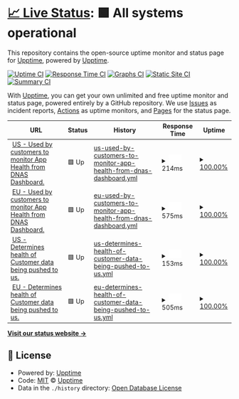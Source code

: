 # [📈 Live Status](https://upptime.github.io/upptime): <!--live status--> **🟩 All systems operational**

This repository contains the open-source uptime monitor and status page for [Upptime](https://upptime.js.org), powered by [Upptime](https://github.com/upptime/upptime).

[![Uptime CI](https://github.com/upptime/upptime/workflows/Uptime%20CI/badge.svg)](https://github.com/upptime/upptime/actions?query=workflow%3A%22Uptime+CI%22)
[![Response Time CI](https://github.com/upptime/upptime/workflows/Response%20Time%20CI/badge.svg)](https://github.com/upptime/upptime/actions?query=workflow%3A%22Response+Time+CI%22)
[![Graphs CI](https://github.com/upptime/upptime/workflows/Graphs%20CI/badge.svg)](https://github.com/upptime/upptime/actions?query=workflow%3A%22Graphs+CI%22)
[![Static Site CI](https://github.com/upptime/upptime/workflows/Static%20Site%20CI/badge.svg)](https://github.com/upptime/upptime/actions?query=workflow%3A%22Static+Site+CI%22)
[![Summary CI](https://github.com/upptime/upptime/workflows/Summary%20CI/badge.svg)](https://github.com/upptime/upptime/actions?query=workflow%3A%22Summary+CI%22)

With [Upptime](https://upptime.js.org), you can get your own unlimited and free uptime monitor and status page, powered entirely by a GitHub repository. We use [Issues](https://github.com/upptime/upptime/issues) as incident reports, [Actions](https://github.com/upptime/upptime/actions) as uptime monitors, and [Pages](https://upptime.github.io/upptime) for the status page.

<!--start: status pages-->
<!-- This summary is generated by Upptime (https://github.com/upptime/upptime) -->
<!-- Do not edit this manually, your changes will be overwritten -->
<!-- prettier-ignore -->
| URL | Status | History | Response Time | Uptime |
| --- | ------ | ------- | ------------- | ------ |
| <img alt="" src="https://favicons.githubusercontent.com/us-cisco-dna.rifiniti.com" height="13"> [US - Used by customers to monitor App Health from DNAS Dashboard.](https://us-cisco-dna.rifiniti.com/production/health-check) | 🟩 Up | [us-used-by-customers-to-monitor-app-health-from-dnas-dashboard.yml](https://github.com/rifiniti/cisco-dna-status-page/commits/HEAD/history/us-used-by-customers-to-monitor-app-health-from-dnas-dashboard.yml) | <details><summary><img alt="Response time graph" src="./graphs/us-used-by-customers-to-monitor-app-health-from-dnas-dashboard/response-time-week.png" height="20"> 214ms</summary><br><a href="https://upptime.github.io/upptime/history/us-used-by-customers-to-monitor-app-health-from-dnas-dashboard"><img alt="Response time 281" src="https://img.shields.io/endpoint?url=https%3A%2F%2Fraw.githubusercontent.com%2Frifiniti%2Fcisco-dna-status-page%2FHEAD%2Fapi%2Fus-used-by-customers-to-monitor-app-health-from-dnas-dashboard%2Fresponse-time.json"></a><br><a href="https://upptime.github.io/upptime/history/us-used-by-customers-to-monitor-app-health-from-dnas-dashboard"><img alt="24-hour response time 138" src="https://img.shields.io/endpoint?url=https%3A%2F%2Fraw.githubusercontent.com%2Frifiniti%2Fcisco-dna-status-page%2FHEAD%2Fapi%2Fus-used-by-customers-to-monitor-app-health-from-dnas-dashboard%2Fresponse-time-day.json"></a><br><a href="https://upptime.github.io/upptime/history/us-used-by-customers-to-monitor-app-health-from-dnas-dashboard"><img alt="7-day response time 214" src="https://img.shields.io/endpoint?url=https%3A%2F%2Fraw.githubusercontent.com%2Frifiniti%2Fcisco-dna-status-page%2FHEAD%2Fapi%2Fus-used-by-customers-to-monitor-app-health-from-dnas-dashboard%2Fresponse-time-week.json"></a><br><a href="https://upptime.github.io/upptime/history/us-used-by-customers-to-monitor-app-health-from-dnas-dashboard"><img alt="30-day response time 199" src="https://img.shields.io/endpoint?url=https%3A%2F%2Fraw.githubusercontent.com%2Frifiniti%2Fcisco-dna-status-page%2FHEAD%2Fapi%2Fus-used-by-customers-to-monitor-app-health-from-dnas-dashboard%2Fresponse-time-month.json"></a><br><a href="https://upptime.github.io/upptime/history/us-used-by-customers-to-monitor-app-health-from-dnas-dashboard"><img alt="1-year response time 281" src="https://img.shields.io/endpoint?url=https%3A%2F%2Fraw.githubusercontent.com%2Frifiniti%2Fcisco-dna-status-page%2FHEAD%2Fapi%2Fus-used-by-customers-to-monitor-app-health-from-dnas-dashboard%2Fresponse-time-year.json"></a></details> | <details><summary><a href="https://upptime.github.io/upptime/history/us-used-by-customers-to-monitor-app-health-from-dnas-dashboard">100.00%</a></summary><a href="https://upptime.github.io/upptime/history/us-used-by-customers-to-monitor-app-health-from-dnas-dashboard"><img alt="All-time uptime 100.00%" src="https://img.shields.io/endpoint?url=https%3A%2F%2Fraw.githubusercontent.com%2Frifiniti%2Fcisco-dna-status-page%2FHEAD%2Fapi%2Fus-used-by-customers-to-monitor-app-health-from-dnas-dashboard%2Fuptime.json"></a><br><a href="https://upptime.github.io/upptime/history/us-used-by-customers-to-monitor-app-health-from-dnas-dashboard"><img alt="24-hour uptime 100.00%" src="https://img.shields.io/endpoint?url=https%3A%2F%2Fraw.githubusercontent.com%2Frifiniti%2Fcisco-dna-status-page%2FHEAD%2Fapi%2Fus-used-by-customers-to-monitor-app-health-from-dnas-dashboard%2Fuptime-day.json"></a><br><a href="https://upptime.github.io/upptime/history/us-used-by-customers-to-monitor-app-health-from-dnas-dashboard"><img alt="7-day uptime 100.00%" src="https://img.shields.io/endpoint?url=https%3A%2F%2Fraw.githubusercontent.com%2Frifiniti%2Fcisco-dna-status-page%2FHEAD%2Fapi%2Fus-used-by-customers-to-monitor-app-health-from-dnas-dashboard%2Fuptime-week.json"></a><br><a href="https://upptime.github.io/upptime/history/us-used-by-customers-to-monitor-app-health-from-dnas-dashboard"><img alt="30-day uptime 100.00%" src="https://img.shields.io/endpoint?url=https%3A%2F%2Fraw.githubusercontent.com%2Frifiniti%2Fcisco-dna-status-page%2FHEAD%2Fapi%2Fus-used-by-customers-to-monitor-app-health-from-dnas-dashboard%2Fuptime-month.json"></a><br><a href="https://upptime.github.io/upptime/history/us-used-by-customers-to-monitor-app-health-from-dnas-dashboard"><img alt="1-year uptime 100.00%" src="https://img.shields.io/endpoint?url=https%3A%2F%2Fraw.githubusercontent.com%2Frifiniti%2Fcisco-dna-status-page%2FHEAD%2Fapi%2Fus-used-by-customers-to-monitor-app-health-from-dnas-dashboard%2Fuptime-year.json"></a></details>
| <img alt="" src="https://favicons.githubusercontent.com/eu-cisco-dna.rifiniti.com" height="13"> [EU - Used by customers to monitor App Health from DNAS Dashboard.](https://eu-cisco-dna.rifiniti.com/production/health-check) | 🟩 Up | [eu-used-by-customers-to-monitor-app-health-from-dnas-dashboard.yml](https://github.com/rifiniti/cisco-dna-status-page/commits/HEAD/history/eu-used-by-customers-to-monitor-app-health-from-dnas-dashboard.yml) | <details><summary><img alt="Response time graph" src="./graphs/eu-used-by-customers-to-monitor-app-health-from-dnas-dashboard/response-time-week.png" height="20"> 575ms</summary><br><a href="https://upptime.github.io/upptime/history/eu-used-by-customers-to-monitor-app-health-from-dnas-dashboard"><img alt="Response time 616" src="https://img.shields.io/endpoint?url=https%3A%2F%2Fraw.githubusercontent.com%2Frifiniti%2Fcisco-dna-status-page%2FHEAD%2Fapi%2Feu-used-by-customers-to-monitor-app-health-from-dnas-dashboard%2Fresponse-time.json"></a><br><a href="https://upptime.github.io/upptime/history/eu-used-by-customers-to-monitor-app-health-from-dnas-dashboard"><img alt="24-hour response time 512" src="https://img.shields.io/endpoint?url=https%3A%2F%2Fraw.githubusercontent.com%2Frifiniti%2Fcisco-dna-status-page%2FHEAD%2Fapi%2Feu-used-by-customers-to-monitor-app-health-from-dnas-dashboard%2Fresponse-time-day.json"></a><br><a href="https://upptime.github.io/upptime/history/eu-used-by-customers-to-monitor-app-health-from-dnas-dashboard"><img alt="7-day response time 575" src="https://img.shields.io/endpoint?url=https%3A%2F%2Fraw.githubusercontent.com%2Frifiniti%2Fcisco-dna-status-page%2FHEAD%2Fapi%2Feu-used-by-customers-to-monitor-app-health-from-dnas-dashboard%2Fresponse-time-week.json"></a><br><a href="https://upptime.github.io/upptime/history/eu-used-by-customers-to-monitor-app-health-from-dnas-dashboard"><img alt="30-day response time 559" src="https://img.shields.io/endpoint?url=https%3A%2F%2Fraw.githubusercontent.com%2Frifiniti%2Fcisco-dna-status-page%2FHEAD%2Fapi%2Feu-used-by-customers-to-monitor-app-health-from-dnas-dashboard%2Fresponse-time-month.json"></a><br><a href="https://upptime.github.io/upptime/history/eu-used-by-customers-to-monitor-app-health-from-dnas-dashboard"><img alt="1-year response time 616" src="https://img.shields.io/endpoint?url=https%3A%2F%2Fraw.githubusercontent.com%2Frifiniti%2Fcisco-dna-status-page%2FHEAD%2Fapi%2Feu-used-by-customers-to-monitor-app-health-from-dnas-dashboard%2Fresponse-time-year.json"></a></details> | <details><summary><a href="https://upptime.github.io/upptime/history/eu-used-by-customers-to-monitor-app-health-from-dnas-dashboard">100.00%</a></summary><a href="https://upptime.github.io/upptime/history/eu-used-by-customers-to-monitor-app-health-from-dnas-dashboard"><img alt="All-time uptime 100.00%" src="https://img.shields.io/endpoint?url=https%3A%2F%2Fraw.githubusercontent.com%2Frifiniti%2Fcisco-dna-status-page%2FHEAD%2Fapi%2Feu-used-by-customers-to-monitor-app-health-from-dnas-dashboard%2Fuptime.json"></a><br><a href="https://upptime.github.io/upptime/history/eu-used-by-customers-to-monitor-app-health-from-dnas-dashboard"><img alt="24-hour uptime 100.00%" src="https://img.shields.io/endpoint?url=https%3A%2F%2Fraw.githubusercontent.com%2Frifiniti%2Fcisco-dna-status-page%2FHEAD%2Fapi%2Feu-used-by-customers-to-monitor-app-health-from-dnas-dashboard%2Fuptime-day.json"></a><br><a href="https://upptime.github.io/upptime/history/eu-used-by-customers-to-monitor-app-health-from-dnas-dashboard"><img alt="7-day uptime 100.00%" src="https://img.shields.io/endpoint?url=https%3A%2F%2Fraw.githubusercontent.com%2Frifiniti%2Fcisco-dna-status-page%2FHEAD%2Fapi%2Feu-used-by-customers-to-monitor-app-health-from-dnas-dashboard%2Fuptime-week.json"></a><br><a href="https://upptime.github.io/upptime/history/eu-used-by-customers-to-monitor-app-health-from-dnas-dashboard"><img alt="30-day uptime 100.00%" src="https://img.shields.io/endpoint?url=https%3A%2F%2Fraw.githubusercontent.com%2Frifiniti%2Fcisco-dna-status-page%2FHEAD%2Fapi%2Feu-used-by-customers-to-monitor-app-health-from-dnas-dashboard%2Fuptime-month.json"></a><br><a href="https://upptime.github.io/upptime/history/eu-used-by-customers-to-monitor-app-health-from-dnas-dashboard"><img alt="1-year uptime 100.00%" src="https://img.shields.io/endpoint?url=https%3A%2F%2Fraw.githubusercontent.com%2Frifiniti%2Fcisco-dna-status-page%2FHEAD%2Fapi%2Feu-used-by-customers-to-monitor-app-health-from-dnas-dashboard%2Fuptime-year.json"></a></details>
| <img alt="" src="https://favicons.githubusercontent.com/backend-optimo-x-us-east-1-prod.rifiniti.com" height="13"> [US - Determines health of Customer data being pushed to us.](https://backend-optimo-x-us-east-1-prod.rifiniti.com/cisco/dna/health-check-api) | 🟩 Up | [us-determines-health-of-customer-data-being-pushed-to-us.yml](https://github.com/rifiniti/cisco-dna-status-page/commits/HEAD/history/us-determines-health-of-customer-data-being-pushed-to-us.yml) | <details><summary><img alt="Response time graph" src="./graphs/us-determines-health-of-customer-data-being-pushed-to-us/response-time-week.png" height="20"> 153ms</summary><br><a href="https://upptime.github.io/upptime/history/us-determines-health-of-customer-data-being-pushed-to-us"><img alt="Response time 159" src="https://img.shields.io/endpoint?url=https%3A%2F%2Fraw.githubusercontent.com%2Frifiniti%2Fcisco-dna-status-page%2FHEAD%2Fapi%2Fus-determines-health-of-customer-data-being-pushed-to-us%2Fresponse-time.json"></a><br><a href="https://upptime.github.io/upptime/history/us-determines-health-of-customer-data-being-pushed-to-us"><img alt="24-hour response time 100" src="https://img.shields.io/endpoint?url=https%3A%2F%2Fraw.githubusercontent.com%2Frifiniti%2Fcisco-dna-status-page%2FHEAD%2Fapi%2Fus-determines-health-of-customer-data-being-pushed-to-us%2Fresponse-time-day.json"></a><br><a href="https://upptime.github.io/upptime/history/us-determines-health-of-customer-data-being-pushed-to-us"><img alt="7-day response time 153" src="https://img.shields.io/endpoint?url=https%3A%2F%2Fraw.githubusercontent.com%2Frifiniti%2Fcisco-dna-status-page%2FHEAD%2Fapi%2Fus-determines-health-of-customer-data-being-pushed-to-us%2Fresponse-time-week.json"></a><br><a href="https://upptime.github.io/upptime/history/us-determines-health-of-customer-data-being-pushed-to-us"><img alt="30-day response time 135" src="https://img.shields.io/endpoint?url=https%3A%2F%2Fraw.githubusercontent.com%2Frifiniti%2Fcisco-dna-status-page%2FHEAD%2Fapi%2Fus-determines-health-of-customer-data-being-pushed-to-us%2Fresponse-time-month.json"></a><br><a href="https://upptime.github.io/upptime/history/us-determines-health-of-customer-data-being-pushed-to-us"><img alt="1-year response time 159" src="https://img.shields.io/endpoint?url=https%3A%2F%2Fraw.githubusercontent.com%2Frifiniti%2Fcisco-dna-status-page%2FHEAD%2Fapi%2Fus-determines-health-of-customer-data-being-pushed-to-us%2Fresponse-time-year.json"></a></details> | <details><summary><a href="https://upptime.github.io/upptime/history/us-determines-health-of-customer-data-being-pushed-to-us">100.00%</a></summary><a href="https://upptime.github.io/upptime/history/us-determines-health-of-customer-data-being-pushed-to-us"><img alt="All-time uptime 100.00%" src="https://img.shields.io/endpoint?url=https%3A%2F%2Fraw.githubusercontent.com%2Frifiniti%2Fcisco-dna-status-page%2FHEAD%2Fapi%2Fus-determines-health-of-customer-data-being-pushed-to-us%2Fuptime.json"></a><br><a href="https://upptime.github.io/upptime/history/us-determines-health-of-customer-data-being-pushed-to-us"><img alt="24-hour uptime 100.00%" src="https://img.shields.io/endpoint?url=https%3A%2F%2Fraw.githubusercontent.com%2Frifiniti%2Fcisco-dna-status-page%2FHEAD%2Fapi%2Fus-determines-health-of-customer-data-being-pushed-to-us%2Fuptime-day.json"></a><br><a href="https://upptime.github.io/upptime/history/us-determines-health-of-customer-data-being-pushed-to-us"><img alt="7-day uptime 100.00%" src="https://img.shields.io/endpoint?url=https%3A%2F%2Fraw.githubusercontent.com%2Frifiniti%2Fcisco-dna-status-page%2FHEAD%2Fapi%2Fus-determines-health-of-customer-data-being-pushed-to-us%2Fuptime-week.json"></a><br><a href="https://upptime.github.io/upptime/history/us-determines-health-of-customer-data-being-pushed-to-us"><img alt="30-day uptime 100.00%" src="https://img.shields.io/endpoint?url=https%3A%2F%2Fraw.githubusercontent.com%2Frifiniti%2Fcisco-dna-status-page%2FHEAD%2Fapi%2Fus-determines-health-of-customer-data-being-pushed-to-us%2Fuptime-month.json"></a><br><a href="https://upptime.github.io/upptime/history/us-determines-health-of-customer-data-being-pushed-to-us"><img alt="1-year uptime 100.00%" src="https://img.shields.io/endpoint?url=https%3A%2F%2Fraw.githubusercontent.com%2Frifiniti%2Fcisco-dna-status-page%2FHEAD%2Fapi%2Fus-determines-health-of-customer-data-being-pushed-to-us%2Fuptime-year.json"></a></details>
| <img alt="" src="https://favicons.githubusercontent.com/backend-optimo-x-eu-central-1-prod.rifiniti.com" height="13"> [EU - Determines health of Customer data being pushed to us.](https://backend-optimo-x-eu-central-1-prod.rifiniti.com/cisco/dna/health-check-api) | 🟩 Up | [eu-determines-health-of-customer-data-being-pushed-to-us.yml](https://github.com/rifiniti/cisco-dna-status-page/commits/HEAD/history/eu-determines-health-of-customer-data-being-pushed-to-us.yml) | <details><summary><img alt="Response time graph" src="./graphs/eu-determines-health-of-customer-data-being-pushed-to-us/response-time-week.png" height="20"> 505ms</summary><br><a href="https://upptime.github.io/upptime/history/eu-determines-health-of-customer-data-being-pushed-to-us"><img alt="Response time 463" src="https://img.shields.io/endpoint?url=https%3A%2F%2Fraw.githubusercontent.com%2Frifiniti%2Fcisco-dna-status-page%2FHEAD%2Fapi%2Feu-determines-health-of-customer-data-being-pushed-to-us%2Fresponse-time.json"></a><br><a href="https://upptime.github.io/upptime/history/eu-determines-health-of-customer-data-being-pushed-to-us"><img alt="24-hour response time 428" src="https://img.shields.io/endpoint?url=https%3A%2F%2Fraw.githubusercontent.com%2Frifiniti%2Fcisco-dna-status-page%2FHEAD%2Fapi%2Feu-determines-health-of-customer-data-being-pushed-to-us%2Fresponse-time-day.json"></a><br><a href="https://upptime.github.io/upptime/history/eu-determines-health-of-customer-data-being-pushed-to-us"><img alt="7-day response time 505" src="https://img.shields.io/endpoint?url=https%3A%2F%2Fraw.githubusercontent.com%2Frifiniti%2Fcisco-dna-status-page%2FHEAD%2Fapi%2Feu-determines-health-of-customer-data-being-pushed-to-us%2Fresponse-time-week.json"></a><br><a href="https://upptime.github.io/upptime/history/eu-determines-health-of-customer-data-being-pushed-to-us"><img alt="30-day response time 474" src="https://img.shields.io/endpoint?url=https%3A%2F%2Fraw.githubusercontent.com%2Frifiniti%2Fcisco-dna-status-page%2FHEAD%2Fapi%2Feu-determines-health-of-customer-data-being-pushed-to-us%2Fresponse-time-month.json"></a><br><a href="https://upptime.github.io/upptime/history/eu-determines-health-of-customer-data-being-pushed-to-us"><img alt="1-year response time 463" src="https://img.shields.io/endpoint?url=https%3A%2F%2Fraw.githubusercontent.com%2Frifiniti%2Fcisco-dna-status-page%2FHEAD%2Fapi%2Feu-determines-health-of-customer-data-being-pushed-to-us%2Fresponse-time-year.json"></a></details> | <details><summary><a href="https://upptime.github.io/upptime/history/eu-determines-health-of-customer-data-being-pushed-to-us">100.00%</a></summary><a href="https://upptime.github.io/upptime/history/eu-determines-health-of-customer-data-being-pushed-to-us"><img alt="All-time uptime 100.00%" src="https://img.shields.io/endpoint?url=https%3A%2F%2Fraw.githubusercontent.com%2Frifiniti%2Fcisco-dna-status-page%2FHEAD%2Fapi%2Feu-determines-health-of-customer-data-being-pushed-to-us%2Fuptime.json"></a><br><a href="https://upptime.github.io/upptime/history/eu-determines-health-of-customer-data-being-pushed-to-us"><img alt="24-hour uptime 100.00%" src="https://img.shields.io/endpoint?url=https%3A%2F%2Fraw.githubusercontent.com%2Frifiniti%2Fcisco-dna-status-page%2FHEAD%2Fapi%2Feu-determines-health-of-customer-data-being-pushed-to-us%2Fuptime-day.json"></a><br><a href="https://upptime.github.io/upptime/history/eu-determines-health-of-customer-data-being-pushed-to-us"><img alt="7-day uptime 100.00%" src="https://img.shields.io/endpoint?url=https%3A%2F%2Fraw.githubusercontent.com%2Frifiniti%2Fcisco-dna-status-page%2FHEAD%2Fapi%2Feu-determines-health-of-customer-data-being-pushed-to-us%2Fuptime-week.json"></a><br><a href="https://upptime.github.io/upptime/history/eu-determines-health-of-customer-data-being-pushed-to-us"><img alt="30-day uptime 100.00%" src="https://img.shields.io/endpoint?url=https%3A%2F%2Fraw.githubusercontent.com%2Frifiniti%2Fcisco-dna-status-page%2FHEAD%2Fapi%2Feu-determines-health-of-customer-data-being-pushed-to-us%2Fuptime-month.json"></a><br><a href="https://upptime.github.io/upptime/history/eu-determines-health-of-customer-data-being-pushed-to-us"><img alt="1-year uptime 100.00%" src="https://img.shields.io/endpoint?url=https%3A%2F%2Fraw.githubusercontent.com%2Frifiniti%2Fcisco-dna-status-page%2FHEAD%2Fapi%2Feu-determines-health-of-customer-data-being-pushed-to-us%2Fuptime-year.json"></a></details>

<!--end: status pages-->

[**Visit our status website →**](https://upptime.github.io/upptime)

## 📄 License

- Powered by: [Upptime](https://github.com/upptime/upptime)
- Code: [MIT](./LICENSE) © [Upptime](https://upptime.js.org)
- Data in the `./history` directory: [Open Database License](https://opendatacommons.org/licenses/odbl/1-0/)
